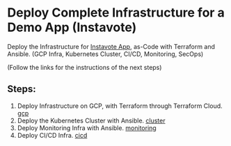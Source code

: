 # Deploy Complete Infrastructure for a Demo App (Instavote)

Deploy the Infrastructure for [Instavote App](https://github.com/xvag/instavote-ci), as-Code with Terraform and Ansible. 
(GCP Infra, Kubernetes Cluster, CI/CD, Monitoring, SecOps)

(Follow the links for the instructions of the next steps)

## Steps:

01. Deploy Infrastructure on GCP, with Terraform through Terraform Cloud. [gcp](https://github.com/xvag/instavote-infra/tree/main/gcp)
02. Deploy the Kubernetes Cluster with Ansible. [cluster](https://github.com/xvag/instavote-infra/tree/main/cluster)
03. Deploy Monitoring Infra with Ansible. [monitoring](https://github.com/xvag/instavote-infra/tree/main/monitoring)
04. Deploy CI/CD Infra. [cicd](https://github.com/xvag/instavote-infra/tree/main/cicd)
